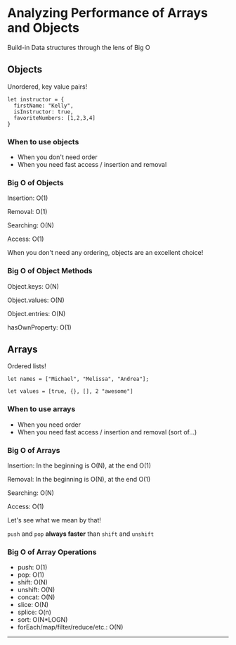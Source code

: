 # Analyzing Performance of Arrays and Objects

Build-in Data structures through the lens of Big O

## Objects

Unordered, key value pairs!

```
let instructor = {
  firstName: "Kelly",
  isInstructor: true,
  favoriteNumbers: [1,2,3,4]
}
```

### When to use objects

- When you don't need order
- When you need fast access / insertion and removal

### Big O of Objects

Insertion: O(1)

Removal: O(1)

Searching: O(N)

Access: O(1)

When you don't need any ordering, objects are an excellent choice!

### Big O of Object Methods

Object.keys: O(N)

Object.values: O(N)

Object.entries: O(N)

hasOwnProperty: O(1)

## Arrays

Ordered lists!

```
let names = ["Michael", "Melissa", "Andrea"];

let values = [true, {}, [], 2 "awesome"]
```

### When to use arrays

- When you need order
- When you need fast access / insertion and removal (sort of...)

### Big O of Arrays

Insertion: In the beginning is O(N), at the end O(1)

Removal: In the beginning is O(N), at the end O(1)

Searching: O(N)

Access: O(1)

Let's see what we mean by that!

`push` and `pop` **always faster** than `shift` and `unshift`

### Big O of Array Operations

- push: O(1)
- pop: O(1)
- shift: O(N)
- unshift: O(N)
- concat: O(N)
- slice: O(N)
- splice: O(n)
- sort: O(N\*LOGN)
- forEach/map/filter/reduce/etc.: O(N)

---
